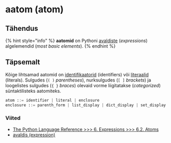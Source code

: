 # aatom \(atom\)

## Tähendus

{% hint style="info" %}
**aatomid** on Pythoni [avaldiste](avaldis-expression.md) \(_expressions_\) algelemendid \(_most basic elements_\).
{% endhint %}

## Täpsemalt

Kõige lihtsamad aatomid on [identifikaatorid](https://notebooks.azure.com/perfringo/projects/python/html/terminid/identifikaator.ipynb) \(identifiers\) või [literaalid](literaal-literal.md) \(literals\). Sulgudes \(`( )` _parentheses_\), nurksulgudes \(`[ ]` _brackets_\) ja loogelistes sulgudes \(`{ }` _braces_\) olevaid vorme liigitatakse \(_categorized_\) süntaktilisteks aatomiteks.

```python
atom ::= identifier | literal | enclosure
enclosure ::= parenth_form | list_display | dict_display | set_display | generator_expression | yield_atom
```

### Viited

* [The Python Language Reference &gt;&gt;&gt; 6. Expressions &gt;&gt;&gt; 6.2. Atoms](https://docs.python.org/3/reference/expressions.html#atoms)
* [avaldis \(expression\)](avaldis-expression.md)

